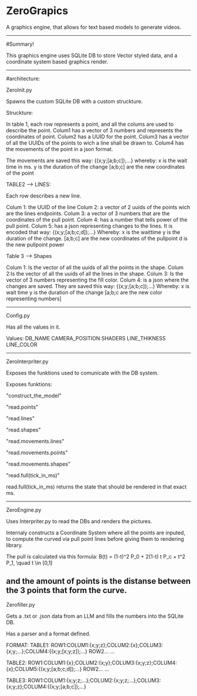 # ZeroGrapics
A graphics engine, that allows for text based models to generate videos.

---

#Summary!

This graphics engine uses SQLite DB to store Vector styled data, and a coordinate system based graphics render.

---

#architecture:

ZeroInit.py

Spawns the custom SQLite DB with a custom struckture.

Struckture:

In table 1, each row represents a point, and all the colums are used to describe the point.
Colum1 has a vector of 3 numbers and represents the coordinates of point.
Colum2 has a UUID for the point.
Colum3 has a vector of all the UUIDs of the points to wich a line shall be drawn to.
Colum4 has the movements of the point in a json format.

The movements are saved this way:
{(x;y;[a;b;c]);...}
whereby:
x is the wait time in ms.
y is the duration of the change
[a;b;c] are the new coordinates of the point


TABLE2 --> LINES:

Each row describes a new line.

Colum 1: the UUID of the line
Colum 2: a vector of 2 uuids of the points wich are the lines endpoints. 
Colum 3: a vector of 3 numbers that are the coordinates of the pull point.
Colum 4: has a number that tells power of the pull point.
Colum 5: has a json representing changes to the lines. It is encoded that way:
{(x;y;[a;b;c;d]);...}
Whereby:
x is the waittime
y is the duration of the change.
[a;b;c] are the new coordinates of the pullpoint
d is the new pullpoint power


Table 3 --> Shapes

Colum 1: Is the vector of all the uuids of all the points in the shape.
Colum 2:Is the vector of all the uuids of all the lines in the shape.
Colum 3: Is the vector of 3 numbers representing the fill color.
Colum 4: is a json where the changes are saved.
They are saved this way:
{(x;y;[a;b;c]);...}
Whereby:
x is wait time
y is the duration of the change
[a;b;c are the new color representing numbers]


---

Config.py

Has all the values in it.

Values:
DB_NAME
CAMERA_POSITION
SHADERS
LINE_THIKNESS
LINE_COLOR


---

ZeroInterpriter.py

Exposes the funktions used to comunicate with the DB system.

Exposes funktions:

"construct_the_model"

"read.points"

"read.lines"

"read.shapes"

"read.movements.lines"

"read.movements.points"

"read.movements.shapes"

"read.full(tick_in_ms)"

read.full(tick_in_ms) returns the state that should be rendered in that exact ms. 

---

ZeroEngine.py

Uses Interpriter.py to read the DBs and renders the pictures.

Internaly constructs a Coordinate System where all the points are inputed, to compute the curved via pull point lines before giving them to rendering library.

The pull is calculated via this formula: 
B(t) = (1-t)^2 P_0 + 2(1-t) t P_c + t^2 P_1, \quad t \in [0,1]

and the amount of points is the distanse between the 3 points that form the curve.
---

Zerofiller.py

Gets a .txt or .json data from an LLM and fills the numbers into the SQLite DB.

Has a parser and a format defined.

FORMAT:
TABLE1:
ROW1:COLUM1:{x;y;z};COLUM2:{x};COLUM3:{x;y;...};COLUM4:{(x;y;[x;y;z]);...}
ROW2...
...

TABLE2:
ROW1:COLUM1:{x};COLUM2:{x;y};COLUM3:{x;y;z};COLUM4:{x};COLUM5:{(x;y;[a;b;c;d]);...}
ROW2...
...

TABLE3:
ROW1:COLUM1:{x;y;z;...};COLUM2:{x;y;z;...};COLUM3:{x;y;z};COLUM4:{(x;y;[a;b;c]);...}